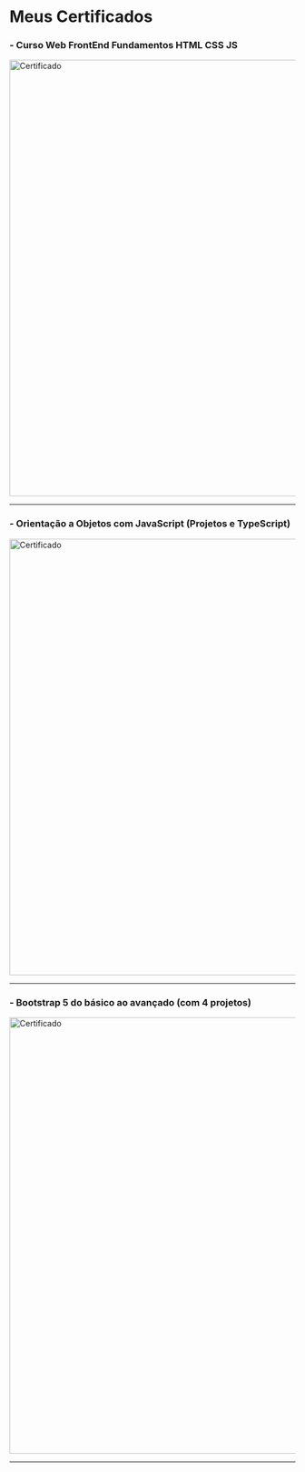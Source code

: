 # Meus Certificados

###  - Curso Web FrontEnd Fundamentos HTML CSS JS
<a href='https://udemy-certificate.s3.amazonaws.com/image/UC-6d70bca7-c357-4a7a-94c6-9ef9fcb7993a.jpg' target='_blanket'>
  <img src='https://udemy-certificate.s3.amazonaws.com/image/UC-6d70bca7-c357-4a7a-94c6-9ef9fcb7993a.jpg' alt='Certificado' width='768' />
</a>
<hr />

###  - Orientação a Objetos com JavaScript (Projetos e TypeScript)

<a href='https://udemy-certificate.s3.amazonaws.com/image/UC-29a5aede-f4fe-448a-9753-f705930f1122.jpg' target='_blanket'>
  <img src='https://udemy-certificate.s3.amazonaws.com/image/UC-29a5aede-f4fe-448a-9753-f705930f1122.jpg' alt='Certificado' width='768' />
</a>
<hr />

###  - Bootstrap 5 do básico ao avançado (com 4 projetos)

<a href='https://udemy-certificate.s3.amazonaws.com/image/UC-a57fd99d-23c7-4c3a-bb88-a287662408fa.jpg' target='_blanket'>
  <img src='https://udemy-certificate.s3.amazonaws.com/image/UC-a57fd99d-23c7-4c3a-bb88-a287662408fa.jpg' alt='Certificado' width='768' />
</a>
<hr />